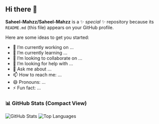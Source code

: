 ## Hi there 👋


**Saheel-Mahzz/Saheel-Mahzz** is a ✨ _special_ ✨ repository because its `README.md` (this file) appears on your GitHub profile.

Here are some ideas to get you started:

- 🔭 I’m currently working on ...
- 🌱 I’m currently learning ...
- 👯 I’m looking to collaborate on ...
- 🤔 I’m looking for help with ...
- 💬 Ask me about ...
- 📫 How to reach me: ...
- 😄 Pronouns: ...      
- ⚡ Fun fact: ...

### 📊 GitHub Stats (Compact View)

<p align="left">
  <img src="https://github-readme-stats.vercel.app/api?username=saheel&show_icons=true&theme=default&hide_title=true&count_private=true&hide=contribs" alt="GitHub Stats" />
  <img src="https://github-readme-stats.vercel.app/api/top-langs/?username=saheel&layout=compact&theme=default" alt="Top Languages" />
</p>
 
